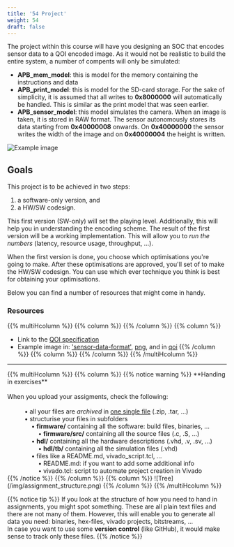 ```yaml
---
title: '54 Project'
weight: 54
draft: false
---
```


The project within this course will have you designing an SOC that encodes sensor data to a QOI encoded image. As it would not be realistic to build the entire system, a number of compents will only be simulated: 

* **APB_mem_model**: this is model for the memory containing the instructions and data
* **APB_print_model**: this is model for the SD-card storage. For the sake of simplicity, it is assumed that all writes to **0x8000000** will automatically be handled. This is similar as the print model that was seen earlier.
* **APB_sensor_model**: this model simulates the camera. When an image is taken, it is stored in RAW format. The sensor autonomously stores its data starting from **0x40000008** onwards. On **0x40000000** the sensor writes the width of the image and on **0x40000004** the height is written.

![Example image](/img/500/project.png)

## Goals

This project is to be achieved in two steps: 

1. a software-only version, and 
0. a HW/SW codesign.

This first version (SW-only) will set the playing level. Additionally, this will help you in understanding the encoding scheme. The result of the first version will be a working implementation. This will allow you to *run the numbers* (latency, resource usage, throughput, ...).

When the first version is done, you choose which optimisations you're going to make. After these optimisations are approved, you'll set of to make the HW/SW codesign. You can use which ever technique you think is best for obtaining your optimisations.

Below you can find a number of resources that might come in handy.

### Resources

{{% multiHcolumn %}}
{{% column %}}&nbsp;{{% /column %}}
{{% column %}}
* Link to the [QOI specification](https://qoiformat.org/qoi-specification.pdf)
* Example image in: ['sensor-data-format'](https://github.com/KULeuven-Diepenbeek/course_hwswcodesign/blob/master/src/project/data/example_image.dat), [png](https://github.com/KULeuven-Diepenbeek/course_hwswcodesign/blob/master/src/project/data/example_image.png), and in [qoi](https://github.com/KULeuven-Diepenbeek/course_hwswcodesign/blob/master/src/project/data/example_image.qoi)
{{% /column %}}
{{% column %}}&nbsp;{{% /column %}}
{{% /multiHcolumn %}}

<!-- ------------------------------------------------------------------------ -->
<hr/>
{{% multiHcolumn %}}
{{% column %}}
{{% notice warning %}}
**Handing in exercises**<br/><br/>
When you upload your assigments, check the following:<br/><br/>
&nbsp; &nbsp; &nbsp; &nbsp; &nbsp; &#x2022; all your files are <i>archived</i> in <u>one single file</u> (.zip, .tar, ...)<br/>
&nbsp; &nbsp; &nbsp; &nbsp; &nbsp; &#x2022; structurise your files in subfolders<br/>
&nbsp; &nbsp; &nbsp; &nbsp; &nbsp; &nbsp; &nbsp; &#x2022; <b>firmware/</b> containing all the software: build files, binaries, ...<br/>
&nbsp; &nbsp; &nbsp; &nbsp; &nbsp; &nbsp; &nbsp; &nbsp; &nbsp; &#x2022; <b>firmware/src/</b> containing all the source files (.c, .S, ...)<br/>
&nbsp; &nbsp; &nbsp; &nbsp; &nbsp; &nbsp; &nbsp; &#x2022; <b>hdl/</b> containing all the hardware descriptions (.vhd, .v, .sv, ...)<br/>
&nbsp; &nbsp; &nbsp; &nbsp; &nbsp; &nbsp; &nbsp; &nbsp; &nbsp; &#x2022; <b>hdl/tb/</b> containing all the simulation files (.vhd)<br/>
&nbsp; &nbsp; &nbsp; &nbsp; &nbsp; &nbsp; &nbsp; &#x2022; files like a README.md, vivado_script.tcl, ...<br/>
&nbsp; &nbsp; &nbsp; &nbsp; &nbsp; &nbsp; &nbsp; &nbsp; &nbsp; &#x2022; README.md: if you want to add some additional info<br/>
&nbsp; &nbsp; &nbsp; &nbsp; &nbsp; &nbsp; &nbsp; &nbsp; &nbsp; &#x2022; vivado.tcl: script to automate project creation in Vivado<br/>
{{% /notice %}}
{{% /column %}}
{{% column %}}
![Tree](/img/assignment_structure.png)
{{% /column %}}
{{% /multiHcolumn %}}

{{% notice tip %}}
If you look at the structure of how you need to hand in assignments, you might spot something. These are all plain text files and there are not many of them. However, this will enable you to generate all data you need: binaries, hex-files, vivado projects, bitstreams, ... <br/>
In case you want to use some <b>version control</b> (like GitHub), it would make sense to track only these files.
{{% /notice %}}
